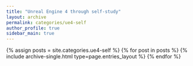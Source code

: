 ```yaml
---
title: "Unreal Engine 4 through self-study"
layout: archive
permalink: categories/ue4-self
author_profile: true
sidebar_main: true
---
```


{% assign posts = site.categories.ue4-self %}
{% for post in posts %} {% include archive-single.html type=page.entries_layout %} {% endfor %}
